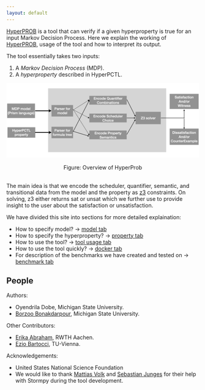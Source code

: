 ```yaml
---
layout: default
---
```

[HyperPROB](https://github.com/oyendrila-dobe/HyperProb "HyperProb") is a tool that can verify if a given hyperproperty is true for an input Markov Decision Process. Here we explain the working of [HyperPROB](https://github.com/oyendrila-dobe/HyperProb "HyperProb"), usage of the tool and how to interpret its output.  

The tool essentially takes two inputs:
1. A *Markov Decision Process* (MDP).
2. A *hyperproperty* described in HyperPCTL.

![tool_overview](assets/images/tool_overview.jpeg)
<div style="text-align: center;"> Figure: Overview of HyperProb </div>
<br>

The main idea is that we encode the scheduler, quantifier, semantic, and transitional data from the model and the property as [z3](https://github.com/Z3Prover/z3 "z3") constraints. On solving, z3 either returns sat or unsat which we further use to provide insight to the user about the satisfaction or unsatisfaction.

We have divided this site into sections for more detailed explaination:
- How to specify model? -> [model tab](model/ "model tab")
- How to specify the hyperproperty? -> [property tab](hyperproperty/ "hyperproperty tab")
- How to use the tool? -> [tool usage tab](tool_usage/ "tool_usage tab")
- How to use the tool quickly? -> [docker tab](docker/ "docker tab")
- For description of the benchmarks we have created and tested on -> [benchmark tab](benchmark/ "benchmark tab")


People
-------

  Authors:
  - Oyendrila Dobe, Michigan State University. 
  - [Borzoo Bonakdarpour](http://www.cse.msu.edu/~borzoo/), Michigan State University. 
  
  Other Contributors:
  - [Erika Abraham](https://ths.rwth-aachen.de/people/erika-abraham/), RWTH Aachen.
  - [Ezio Bartocci](https://informatics.tuwien.ac.at/people/ezio-bartocci), TU-Vienna.

  Acknowledgements:
  - United States National Science Foundation 
  - We would like to thank [Mattias Volk](https://moves.rwth-aachen.de/people/volk/) and [Sebastian Junges](https://sjunges.github.io/sebastian-junges/) for their help with Stormpy during the tool development.